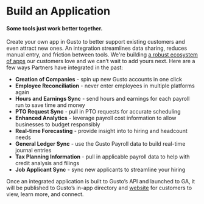 # Build an Application

#### Some tools just work better together. 
Create your own app in Gusto to better support existing customers and even attract new ones. An integration streamlines data sharing, reduces manual entry, and friction between tools. We're building [a robust ecosystem of apps](https://gusto.com/product/integrations) our customers love and we can’t wait to add yours next. Here are a few ways Partners have integrated in the past:

- **Creation of Companies** - spin up new Gusto accounts in one click 
- **Employee Reconciliation** - never enter employees in multiple platforms again 
- **Hours and Earnings Sync** - send hours and earnings for each payroll run to save time and money
- **PTO Request Sync** - pull in PTO requests for accurate scheduling 
- **Enhanced Analytics** - leverage payroll cost information to allow businesses to budget responsibly
- **Real-time Forecasting** - provide insight into to hiring and headcount needs
- **General Ledger Sync** - use the Gusto Payroll data to build real-time journal entries
- **Tax Planning Information** - pull in applicable payroll data to help with credit analysis and filings
- **Job Applicant Sync** - sync new applicants to streamline your hiring

Once an integrated application is built to Gusto’s API and launched to GA, it will be published to Gusto’s in-app directory and [website](https://gusto.com/product/integrations) for customers to view, learn more, and connect.
